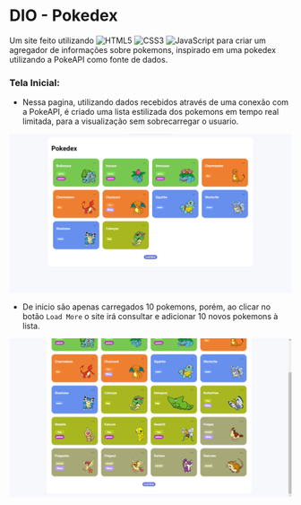 # DIO - Pokedex

Um site feito utilizando ![HTML5](https://img.shields.io/badge/HTML5-E34F26?style=for-the-badge&logo=html5&logoColor=white) ![CSS3](https://img.shields.io/badge/CSS3-1572B6?style=for-the-badge&logo=css3&logoColor=white) ![JavaScript](https://img.shields.io/badge/JavaScript-F7DF1E?style=for-the-badge&logo=javascript&logoColor=black) para criar um agregador de informações sobre pokemons, inspirado em uma pokedex utilizando a PokeAPI como fonte de dados.

### Tela Inicial:
* Nessa pagina, utilizando dados recebidos através de uma conexão com a PokeAPI, é criado uma lista estilizada dos pokemons em tempo real limitada, para a visualização sem sobrecarregar o usuario.

<img src="Pokedex/Images/image.png">

* De inicio são apenas carregados 10 pokemons, porém, ao clicar no botão `Load More` o site irá consultar e adicionar 10 novos pokemons à lista.

<img src="Pokedex/Images/image2.png">